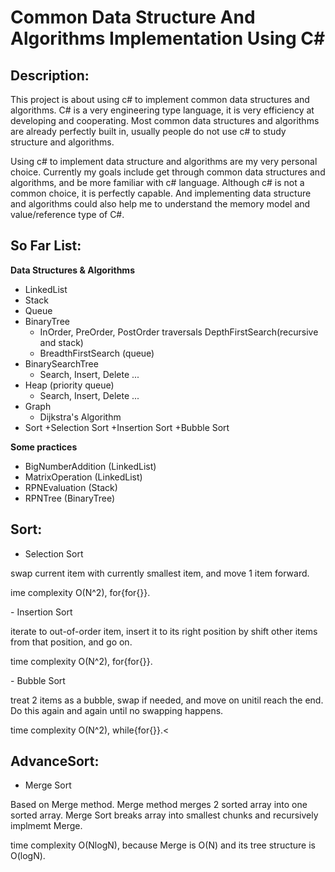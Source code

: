 Common Data Structure And Algorithms Implementation Using C#
============================================================
Description:
------------
<p>This project is about using c# to implement common data structures and algorithms. C# is a very engineering type language, it is very efficiency at developing and cooperating.
Most common data structures and algorithms are already perfectly built in, usually people do not use c# to study structure and algorithms.</p>
<p>Using c# to implement data structure and algorithms are my very personal choice. Currently my goals include get through common data structures and algorithms, 
and be more familiar with c# language. Although c# is not a common choice, it is perfectly capable. And implementing data structure and algorithms could also help me to understand the memory model and value/reference type of C#. </p>

So Far List:
------------
<b>Data Structures & Algorithms</b><br/>
- LinkedList
- Stack
- Queue
- BinaryTree 
	+ InOrder, PreOrder, PostOrder traversals DepthFirstSearch(recursive and stack)
	+ BreadthFirstSearch (queue)<br/>
- BinarySearchTree 
	+ Search, Insert, Delete ...
- Heap (priority queue)
	+ Search, Insert, Delete ...
- Graph
	+ Dijkstra's Algorithm
- Sort
	+Selection Sort
	+Insertion Sort
	+Bubble Sort

<b>Some practices</b><br/>
- BigNumberAddition (LinkedList)
- MatrixOperation (LinkedList)
- RPNEvaluation (Stack)
- RPNTree (BinaryTree)

Sort:
-----
- Selection Sort
<p>swap current item with currently smallest item, and move 1 item forward.</p>
<p>ime complexity O(N^2), for{for{}}.</p>
- Insertion Sort
<p>iterate to out-of-order item, insert it to its right position by shift other items from that position, and go on.</p>
<p>time complexity O(N^2), for{for{}}.</p>
- Bubble Sort
<p>treat 2 items as a bubble, swap if needed, and move on unitil reach the end. Do this again and again until no swapping happens.</p>
<p>time complexity O(N^2), while{for{}}.<</p>

AdvanceSort:
------------
- Merge Sort
<p>Based on Merge method. Merge method merges 2 sorted array into one sorted array. Merge Sort breaks array into smallest chunks and recursively implmemt Merge.</p>
<p>time complexity O(NlogN), because Merge is O(N) and its tree structure is O(logN).<p>


